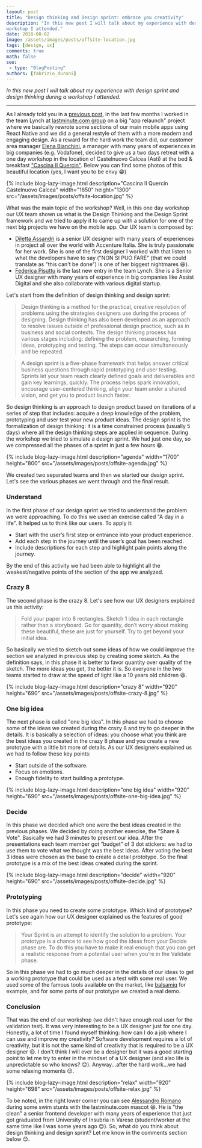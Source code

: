 ```yaml
---
layout: post
title: "Design thinking and Design sprint: embrace you creativity"
description: "In this new post I will talk about my experience with design sprint and design thinking during a
workshop I attended."
date: 2018-08-02
image: /assets/images/posts/offsite-location.jpg
tags: [design, ux]
comments: true
math: false
seo:
 - type: "BlogPosting"
authors: [fabrizio_duroni] 
---
```


*In this new post I will talk about my experience with design sprint and design thinking during a
 workshop I attended.*

---

As I already told you in a [previous post](/2018/07/04/react-native-typescript-existing-app.html "react native
typescript"), in the last few months I worked in the team Lynch at [lastminute.com group](https://lmgroup.lastminute.com/) 
on a big "app relaunch" project where we basically rewrote some sections of our main mobile apps using React Native 
and we did a general restyle of them with a more modern and engaging design.
As a reward for the hard work the team did, our customer area manager [Elena Bianchini](https://www.linkedin.com/in/elenabianchini/),
a manager with many years of experiences in big companies (e.g. Vodafone), decided
 to give us a two days retreat with a one day workshop in the location of Castelnuovo Calcea (Asti) at the bed &
 breakfast ["Cascina Il Quercin"](https://www.tripadvisor.it/Hotel_Review-g1186672-d6420387-Reviews-Cascina_Il_Quercin-Castelnuovo_Calcea_Province_of_Asti_Piedmont.html).
Below you can find some photos of this beautiful location (yes, I want you to be envy :grin:)

{% include blog-lazy-image.html description="Cascina Il Quercin Castelnuovo Calcea" width="1650" height="1300" src="/assets/images/posts/offsite-location.jpg" %}

What was the main topic of the workshop? Well, in this one day workshop our UX team shown us what is the Design
Thinking and the Design Sprint framework and we tried to apply it to came up with a solution for one of the next big
projects we have on the mobile app. Our UX team is composed by:

* [Diletta Assandri](https://www.linkedin.com/in/diletta-assandri-74b75745/ "Diletta Assandri") is a senior UX
designer with many years of experiences in project all over the world with Accenture Italia. She is truly passionate
 for her work. She is one of the first designer I worked with that listen to what the developers have to say ("NON SI
  PUÒ FARE" (that we could translate as "this can't be done") is one of her biggest nightmares :laughing:).
* [Federica Pisuttu](https://www.linkedin.com/in/federicapisuttu/ "Federica Pisuttu") is the last new entry in the team
Lynch. She is a Senior UX designer with many years of experience in big companies like Assist Digital and she also
collaborate with various digital startup.

Let's start from the definition of design thinking and design sprint:

>Design thinking is a method for the practical, creative resolution of problems using the strategies designers use
during the process of designing. Design thinking has also been developed as an approach to resolve issues outside
of professional design practice, such as in business and social contexts. The design thinking process has various
stages including: defining the problem, researching, forming ideas, prototyping and testing. The steps can occur
simultaneously and be repeated.

>A design sprint is a five-phase framework that helps answer critical business questions through rapid prototyping
and user testing. Sprints let your team reach clearly defined goals and deliverables and gain key learnings, quickly.
 The process helps spark innovation, encourage user-centered thinking, align your team under a shared vision, and get
  you to product launch faster.

So design thinking is an approach to design product based on iterations of a series of step that includes:
 acquire a deep knowledge of the problem, prototyping and user test your new product ideas. The design sprint is the 
 formalization of design thinking: it is a time constrained process (usually 5 days) where all the design 
 thinking steps
 are applied in sequence.
During the workshop we tried to simulate a design sprint. We had just one day, so we compressed all the phases of a
 sprint in just a few hours :grin:.

{% include blog-lazy-image.html description="agenda" width="1700" height="800" src="/assets/images/posts/offsite-agenda.jpg" %}

We created two separated teams and then we started our design sprint.
Let's see the various phases we went through and the final result.

### Understand
In the first phase of our design sprint we tried to understand the problem we were approaching. To do this we used an 
exercise called "A day in a life". It helped us to think like our users. To apply it:

* Start with the user’s first step or entrance into your product experience.
* Add each step in the journey until the user’s goal has been reached.
* Include descriptions for each step and highlight pain points along the journey.

By the end of this activity we had been able to highlight all the weakest/negative points of the section of the app we
 analyzed.

### Crazy 8
The second phase is the crazy 8. Let's see how our UX designers explained us this activity:

>Fold your paper into 8 rectangles. Sketch 1 idea in each rectangle rather than a storyboard. Go for quantity, don’t
 worry about making these beautiful, these are just for yourself. Try to get beyond your initial idea.

So basically we tried to sketch out some ideas of how we could improve the section we analyzed in previous step by
creating some sketch. As the definition says, in this phase it is better to favor quantity over quality of the sketch.
The more ideas you get, the better it is. So everyone in the two teams started to draw at the speed of light like a 10
years old children :laughing:.

{% include blog-lazy-image.html description="crazy 8" width="920" height="690" src="/assets/images/posts/offsite-crazy-8.jpg" %}

### One big idea
The next phase is called "one big idea". In this phase we had to choose some of the ideas we created during the
crazy 8 and try to go deeper in the details. It is basically a selection of ideas: you choose what you think are the
best ideas you created in the crazy 8 phase and you create a new prototype with a little bit more of details. As our
UX designers explained us we had to follow these key points:

* Start outside of the software.
* Focus on emotions.
* Enough fidelity to start building a prototype.

{% include blog-lazy-image.html description="one big idea" width="920" height="690" src="/assets/images/posts/offsite-one-big-idea.jpg" %}

### Decide
In this phase we decided which one were the best ideas created in the previous phases. We decided by doing another
exercise, the "Share & Vote". Basically we had 3 minutes to present our idea. After the presentations each team
member got “budget” of 3 dot stickers: we had to use them to vote what we thought was the best ideas. After voting
the best 3 ideas were chosen as the base to create a detail prototype. So the final prototype is a mix of the best
ideas created during the sprint.

{% include blog-lazy-image.html description="decide" width="920" height="690" src="/assets/images/posts/offsite-decide.jpg" %}

### Prototyping
In this phase you need to create some prototype. Which kind of prototype? Let's see again how our UX designer explained
us the features of good prototype:

> Your Sprint is an attempt to identify the solution to a problem. Your prototype is a chance to see how good the
ideas from your Decide phase are. To do this you have to make it real enough that you can get a realistic response
from a potential user when you’re in the Validate phase.

So in this phase we had to go much deeper in the details of our ideas to get a working prototype that could be used
as a test with some real user. We used some of the famous tools available on the market, like [balsamiq](https://balsamiq.com/) for
example, and for some parts of our prototype we created a real demo.

### Conclusion
That was the end of our workshop (we didn't have enough real user for the validation test). It was very interesting
to be a UX designer just for one day. Honestly, a lot of time I found myself thinking: how can I do a job where I
can use and improve my creativity? Software development requires a lot of creativity, but it is not the same kind of
creativity that is required to be a UX designer :relieved:. I don't think I will ever be a designer but it was a good
starting point to let me try to enter in the mindset of a UX designer (and also life is unpredictable so
who knows? :blush:).
Anyway...after the hard work...we had some relaxing moments :relieved:.

{% include blog-lazy-image.html description="relax"  width="920" height="698" src="/assets/images/posts/offsite-relax.jpg" %}

To be noted, in the right lower corner you can see [Alessandro Romano](https://www.linkedin.com/in/alessandroromano92/ 
"Alessandro Romano") during some swim stunts with the lastminute.com mascot :laughing:. He is "the clean" a senior 
frontend developer with many years of experience that just got graduated from University of Insubria in Varese 
(student/worker at the same time like I was some years ago :blush:).
So, what do you think about design thinking and design sprint? Let me know in the comments section below :blush:.
